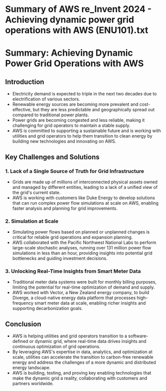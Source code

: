 # Summary of AWS re_Invent 2024 - Achieving dynamic power grid operations with AWS (ENU101).txt

# Summary: Achieving Dynamic Power Grid Operations with AWS

## Introduction

- Electricity demand is expected to triple in the next two decades due to electrification of various sectors.
- Renewable energy sources are becoming more prevalent and cost-effective, but they are less predictable and geographically spread out compared to traditional power plants.
- Power grids are becoming congested and less reliable, making it challenging for grid operators to maintain a stable supply.
- AWS is committed to supporting a sustainable future and is working with utilities and grid operators to help them transition to clean energy by building new technologies and innovating on AWS.

## Key Challenges and Solutions

### 1. Lack of a Single Source of Truth for Grid Infrastructure

- Grids are made up of millions of interconnected physical assets owned and managed by different entities, leading to a lack of a unified view of the grid's current state.
- AWS is working with customers like Duke Energy to develop solutions that can run complex power flow simulations at scale on AWS, enabling faster analysis and planning for grid improvements.

### 2. Simulation at Scale

- Simulating power flows based on planned or unplanned changes is critical for reliable grid operations and expansion planning.
- AWS collaborated with the Pacific Northwest National Labs to perform large-scale stochastic analyses, running over 131 million power flow simulations in less than an hour, providing insights into potential grid bottlenecks and guiding investment decisions.

### 3. Unlocking Real-Time Insights from Smart Meter Data

- Traditional meter data systems were built for monthly billing purposes, limiting the potential for real-time optimization of demand and supply.
- AWS worked with Vector, a New Zealand energy company, to build Diverge, a cloud-native energy data platform that processes high-frequency smart meter data at scale, enabling richer insights and supporting decarbonization goals.

## Conclusion

- AWS is helping utilities and grid operators transition to a software-defined or dynamic grid, where real-time data drives insights and continuous optimization of grid operations.
- By leveraging AWS's expertise in data, analytics, and optimization at scale, utilities can accelerate the transition to carbon-free renewable energy and address the challenges of a more dynamic and distributed energy landscape.
- AWS is building, testing, and proving key enabling technologies that make the dynamic grid a reality, collaborating with customers and partners worldwide.